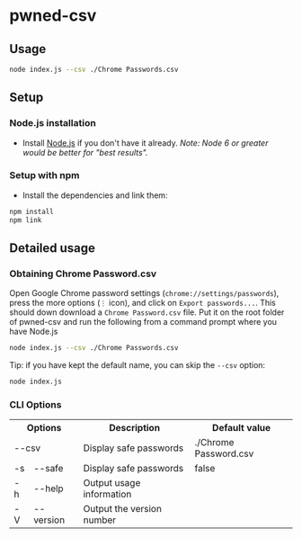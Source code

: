# pwned-csv

## Usage

 ```bash
 node index.js --csv ./Chrome Passwords.csv
```

## Setup

### Node.js installation

* Install [Node.js](https://nodejs.org/) if you don't have it already.
  *Note: Node 6 or greater would be better for "best results".*

### Setup with npm

* Install the dependencies and link them:

 ```bash
npm install
npm link
```

## Detailed usage
 
### Obtaining Chrome Password.csv

Open Google Chrome password settings (`chrome://settings/passwords`), press the more options (`⋮` icon), and click on `Export passwords...`. This should down download a `Chrome Password.csv` file. Put it on the root folder of pwned-csv and run the following from a command prompt where you have Node.js
 ```bash
 node index.js --csv ./Chrome Passwords.csv
```
Tip: if you have kept the default name, you can skip the `--csv` option:
 ```bash
 node index.js
```
### CLI Options

<!---
| Options  |                  | Description                     | Default value         |
|:--------:|:---------------- | ------------------------------- | --------------------- |
|          | --csv <csv file> | Read passwords from a .csv file | ./Chrome Password.csv |
| -s       | --safe           | Display safe passwords          | false                 |
| -h       | --help           | Output usage information        |                       |
| -V       | --version        | Output the version number       |                       |
--->

<table>
<th colspan=2>Options<th>Description<th>Default value
<tr>
<td colspan=2>--csv <csv file><td>Display safe passwords<td>./Chrome Password.csv
<tr>
<td>-s<td>--safe<td>Display safe passwords<td>false
<tr>
<td>-h<td>--help<td>Output usage information<td>
<tr>
<td>-V<td>--version<td>Output the version number<td>
</table>
